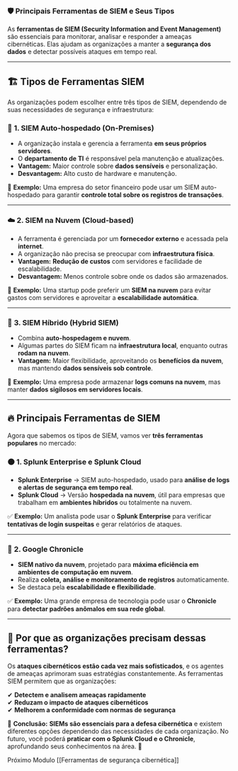 ### 🛡️ **Principais Ferramentas de SIEM e Seus Tipos**

As **ferramentas de SIEM (Security Information and Event Management)** são essenciais para monitorar, analisar e responder a ameaças cibernéticas. Elas ajudam as organizações a manter a **segurança dos dados** e detectar possíveis ataques em tempo real.

---

## 🏗️ **Tipos de Ferramentas SIEM**

As organizações podem escolher entre três tipos de SIEM, dependendo de suas necessidades de segurança e infraestrutura:

### 🔹 **1. SIEM Auto-hospedado (On-Premises)**

- A organização instala e gerencia a ferramenta **em seus próprios servidores**.
- O **departamento de TI** é responsável pela manutenção e atualizações.
- **Vantagem:** Maior controle sobre **dados sensíveis** e personalização.
- **Desvantagem:** Alto custo de hardware e manutenção.

📌 **Exemplo:** Uma empresa do setor financeiro pode usar um SIEM auto-hospedado para garantir **controle total sobre os registros de transações**.

---

### ☁️ **2. SIEM na Nuvem (Cloud-based)**

- A ferramenta é gerenciada por um **fornecedor externo** e acessada pela **internet**.
- A organização não precisa se preocupar com **infraestrutura física**.
- **Vantagem:** **Redução de custos** com servidores e facilidade de escalabilidade.
- **Desvantagem:** Menos controle sobre onde os dados são armazenados.

📌 **Exemplo:** Uma startup pode preferir um **SIEM na nuvem** para evitar gastos com servidores e aproveitar a **escalabilidade automática**.

---

### 🔄 **3. SIEM Híbrido (Hybrid SIEM)**

- Combina **auto-hospedagem e nuvem**.
- Algumas partes do SIEM ficam na **infraestrutura local**, enquanto outras **rodam na nuvem**.
- **Vantagem:** Maior flexibilidade, aproveitando os **benefícios da nuvem**, mas mantendo **dados sensíveis sob controle**.

📌 **Exemplo:** Uma empresa pode armazenar **logs comuns na nuvem**, mas manter **dados sigilosos em servidores locais**.

---

## 🔥 **Principais Ferramentas de SIEM**

Agora que sabemos os tipos de SIEM, vamos ver **três ferramentas populares** no mercado:

### 🟠 **1. Splunk Enterprise e Splunk Cloud**

- **Splunk Enterprise** → SIEM auto-hospedado, usado para **análise de logs e alertas de segurança em tempo real**.
- **Splunk Cloud** → Versão **hospedada na nuvem**, útil para empresas que trabalham em **ambientes híbridos** ou totalmente na nuvem.

✅ **Exemplo:** Um analista pode usar o **Splunk Enterprise** para verificar **tentativas de login suspeitas** e gerar relatórios de ataques.

---

### 🔵 **2. Google Chronicle**

- **SIEM nativo da nuvem**, projetado para **máxima eficiência em ambientes de computação em nuvem**.
- Realiza **coleta, análise e monitoramento de registros** automaticamente.
- Se destaca pela **escalabilidade e flexibilidade**.

✅ **Exemplo:** Uma grande empresa de tecnologia pode usar o **Chronicle** para **detectar padrões anômalos em sua rede global**.

---

## 🛑 **Por que as organizações precisam dessas ferramentas?**

Os **ataques cibernéticos estão cada vez mais sofisticados**, e os agentes de ameaças aprimoram suas estratégias constantemente. As ferramentas SIEM permitem que as organizações:

✔ **Detectem e analisem ameaças rapidamente**  
✔ **Reduzam o impacto de ataques cibernéticos**  
✔ **Melhorem a conformidade com normas de segurança**

📌 **Conclusão:** **SIEMs são essenciais para a defesa cibernética** e existem diferentes opções dependendo das necessidades de cada organização. No futuro, você poderá **praticar com o Splunk Cloud e o Chronicle**, aprofundando seus conhecimentos na área. 🚀

Próximo Modulo [[Ferramentas de segurança cibernética]]

